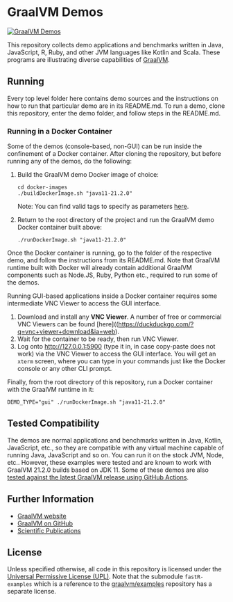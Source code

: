 # GraalVM Demos

[![GraalVM Demos](https://github.com/graalvm/graalvm-demos/actions/workflows/main.yml/badge.svg)](https://github.com/graalvm/graalvm-demos/actions/workflows/main.yml)

This repository collects demo applications and benchmarks written in Java, JavaScript, R, Ruby, and other JVM languages like Kotlin and Scala.
These programs are illustrating diverse capabilities of [GraalVM](http://graalvm.org).

## Running

Every top level folder here contains demo sources and the instructions on how to run that particular demo are in its README.md.
To run a demo, clone this repository, enter the demo folder, and follow steps in the README.md.

### Running in a Docker Container

Some of the demos (console-based, non-GUI) can be run inside the confinement of a Docker container.
After cloning the repository, but before running any of the demos, do the following:

1. Build the GraalVM demo Docker image of choice:
    ```
    cd docker-images
    ./buildDockerImage.sh "java11-21.2.0"
    ```

    Note: You can find valid tags to specify as parameters [here](https://github.com/graalvm/container/pkgs/container/graalvm-ce).

2. Return to the root directory of the project and run the GraalVM demo Docker container built above:
    ```
    ./runDockerImage.sh "java11-21.2.0"
    ```

Once the Docker container is running, go to the folder of the respective demo, and follow the instructions from its README.md.
Note that GraalVM runtime built with Docker will already contain additional GraalVM components such as Node.JS, Ruby, Python etc., required to run some of the demos.

Running GUI-based applications inside a Docker container requires some intermediate VNC Viewer to access the GUI interface.

1. Download and install any **VNC Viewer**. A number of free or commercial VNC Viewers can be found [here]((https://duckduckgo.com/?q=vnc+viewer+download&ia=web).
2. Wait for the container to be ready, then run VNC Viewer.
3. Log onto http://127.0.0.1:5900 (type it in, in case copy-paste does not work) via the VNC Viewer to access the GUI interface. You will get an `xterm` screen, where you can type in your commands just like the Docker console or any other CLI prompt.

Finally, from the root directory of this repository, run a Docker container with the GraalVM runtime in it:
  ```
  DEMO_TYPE="gui" ./runDockerImage.sh "java11-21.2.0"
  ```

## Tested Compatibility

The demos are normal applications and benchmarks written in Java, Kotlin, JavaScript, etc., so they are compatible with any virtual machine capable of running Java, JavaScript and so on.
You can run it on the stock JVM, Node, etc..
However, these examples were tested and are known to work with GraalVM 21.2.0 builds based on JDK 11.
Some of these demos are also [tested against the latest GraalVM release using GitHub Actions](https://github.com/graalvm/graalvm-demos/actions/workflows/main.yml).

## Further Information

* [GraalVM website](https://www.graalvm.org)
* [GraalVM on GitHub](https://github.com/oracle/graal/tree/master/compiler)
* [Scientific Publications](https://github.com/oracle/graal/blob/master/docs/Publications.md)

## License

Unless specified otherwise, all code in this repository is licensed under the [Universal Permissive License (UPL)](http://opensource.org/licenses/UPL).
Note that the submodule `fastR-examples` which is a reference to the [graalvm/examples](https://github.com/graalvm/examples) repository has a separate license.
